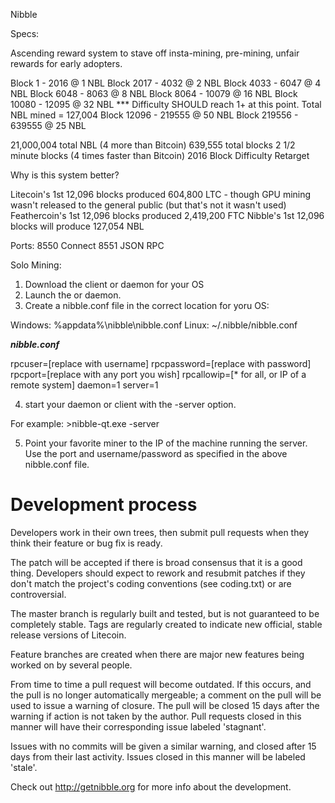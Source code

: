 Nibble
 
Specs:

Ascending reward system to stave off insta-mining, pre-mining, unfair rewards for early adopters.

Block 1 - 2016 @ 1 NBL
Block 2017 - 4032 @ 2 NBL
Block 4033 - 6047 @ 4 NBL
Block 6048 - 8063 @ 8 NBL
Block 8064 - 10079 @ 16 NBL
Block 10080 - 12095 @ 32 NBL *** Difficulty SHOULD reach 1+ at this point.  Total NBL mined = 127,004
Block 12096 - 219555 @ 50 NBL
Block 219556 - 639555 @ 25 NBL

21,000,004 total NBL (4 more than Bitcoin)
639,555 total blocks
2 1/2 minute blocks (4 times faster than Bitcoin)
2016 Block Difficulty Retarget

Why is this system better?

Litecoin's 1st 12,096 blocks produced 604,800 LTC - though GPU mining wasn't released to the general public (but that's not it wasn't used)
Feathercoin's 1st 12,096 blocks produced 2,419,200 FTC
Nibble's 1st 12,096 blocks will produce 127,054 NBL

Ports:
8550 Connect
8551 JSON RPC

Solo Mining:

1) Download the client or daemon for your OS
2) Launch the or daemon.
3) Create a nibble.conf file in the correct location for yoru OS:

Windows: %appdata%\nibble\nibble.conf
Linux: ~/.nibble/nibble.conf

***nibble.conf***

rpcuser=[replace with username]
rpcpassword=[replace with password]
rpcport=[replace with any port you wish]
rpcallowip=[* for all, or IP of a remote system]
daemon=1
server=1

4) start your daemon or client with the -server option.

For example: >nibble-qt.exe -server

5) Point your favorite miner to the IP of the machine running the server.  Use the port and username/password as specified in the above nibble.conf file.



Development process
===================

Developers work in their own trees, then submit pull requests when
they think their feature or bug fix is ready.

The patch will be accepted if there is broad consensus that it is a
good thing.  Developers should expect to rework and resubmit patches
if they don't match the project's coding conventions (see coding.txt)
or are controversial.

The master branch is regularly built and tested, but is not guaranteed
to be completely stable. Tags are regularly created to indicate new
official, stable release versions of Litecoin.

Feature branches are created when there are major new features being
worked on by several people.

From time to time a pull request will become outdated. If this occurs, and
the pull is no longer automatically mergeable; a comment on the pull will
be used to issue a warning of closure. The pull will be closed 15 days
after the warning if action is not taken by the author. Pull requests closed
in this manner will have their corresponding issue labeled 'stagnant'.

Issues with no commits will be given a similar warning, and closed after
15 days from their last activity. Issues closed in this manner will be 
labeled 'stale'. 

Check out http://getnibble.org for more info about the development.